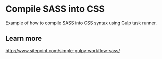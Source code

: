 # Compile SASS into CSS

Example of how to compile SASS into CSS syntax using Gulp task runner.

## Learn more

http://www.sitepoint.com/simple-gulpy-workflow-sass/
